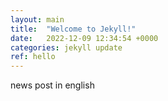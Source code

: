 ```yaml
---
layout: main
title:  "Welcome to Jekyll!"
date:   2022-12-09 12:34:54 +0000
categories: jekyll update
ref: hello
---
```


news post in english
